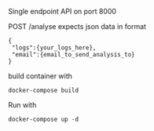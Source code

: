 Single endpoint API
on port 8000

POST /analyse
expects json data in format 
```
{
 "logs":{your_logs_here},
 "email":{email_to_send_analysis_to}
}
```

build container with 
```
docker-compose build
```

Run with 
```
docker-compose up -d
```



